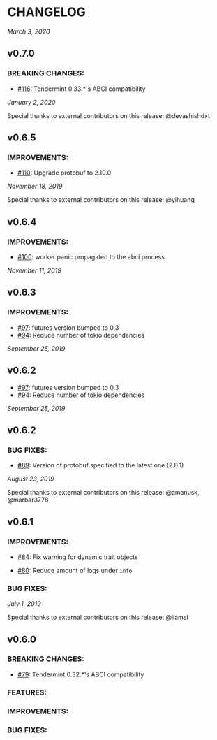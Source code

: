 # CHANGELOG

_March 3, 2020_

## v0.7.0

### BREAKING CHANGES:

- [\#116](https://github.com/tendermint/rust-abci/pull/116): Tendermint 0.33.\*'s ABCI compatibility


_January 2, 2020_

Special thanks to external contributors on this release: @devashishdxt

## v0.6.5

### IMPROVEMENTS:

- [\#110](https://github.com/tendermint/rust-abci/pull/110): Upgrade protobuf to 2.10.0

_November 18, 2019_

Special thanks to external contributors on this release: @yihuang

## v0.6.4

### IMPROVEMENTS:

- [\#100](https://github.com/tendermint/rust-abci/pull/100): worker panic propagated to the abci process

_November 11, 2019_

## v0.6.3

### IMPROVEMENTS:

- [\#97](https://github.com/tendermint/rust-abci/pull/97): futures version bumped to 0.3
- [\#94](https://github.com/tendermint/rust-abci/pull/94): Reduce number of tokio dependencies

_September 25, 2019_

## v0.6.2

- [\#97](https://github.com/tendermint/rust-abci/pull/97): futures version bumped to 0.3
- [\#94](https://github.com/tendermint/rust-abci/pull/94): Reduce number of tokio dependencies

_September 25, 2019_

## v0.6.2

### BUG FIXES:

- [\#89](https://github.com/tendermint/rust-abci/pull/89): Version of protobuf specified to the latest one (2.8.1)

_August 23, 2019_

Special thanks to external contributors on this release: @amanusk, @marbar3778

## v0.6.1

### IMPROVEMENTS:

- [\#84](https://github.com/tendermint/rust-abci/pull/84): Fix warning for dynamic trait objects

- [\#80](https://github.com/tendermint/rust-abci/pull/80): Reduce amount of logs under `info`

### BUG FIXES:

_July 1, 2019_

Special thanks to external contributors on this release: @liamsi

## v0.6.0

### BREAKING CHANGES:

- [\#79](https://github.com/tendermint/rust-abci/pull/79): Tendermint 0.32.\*'s ABCI compatibility

### FEATURES:

### IMPROVEMENTS:

### BUG FIXES:
